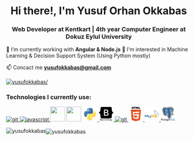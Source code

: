 <h1 align="center">Hi there!, I'm Yusuf Orhan Okkabas</h1>
<h3 align="center">Web Developer at Kentkart | 4th year Computer Engineer at Dokuz Eylul University</h3>

 
 🔭 I’m currently working with **Angular & Node.js**
 🌱 I'm interested in Machine Learning & Decision Support System (Using Python mostly)
 
 📫 Concact me **yusufokkabas@gmail.com**
<p align="left">
<a href="https://www.linkedin.com/in/yusufokkabas/" target="blank"><img align="center" src="https://raw.githubusercontent.com/rahuldkjain/github-profile-readme-generator/master/src/images/icons/Social/linked-in-alt.svg" alt="yusufokkabas/" height="30" width="40" /></a>
</p>

<h3 align="left">Technologies I currently use:</h3>
<p align="left"> 
 <a href="https://git-scm.com/" target="_blank"> <img src="	https://raw.githubusercontent.com/jmnote/z-icons/master/svg/git.svg" alt="git" width="40" height="40"/> </a> 
<a href="https://angular.io/" target="_blank"> <img src="https://raw.githubusercontent.com/jmnote/z-icons/master/svg/javascript.svg" alt="javascript" width="40" height="40"/> </a>
<img src="https://cdn.jsdelivr.net/gh/devicons/devicon/icons/angularjs/angularjs-original.svg"  width="40" height="40" />
<img src="https://cdn.jsdelivr.net/gh/devicons/devicon/icons/nodejs/nodejs-original-wordmark.svg"   width="40" height="40"/>            
<a href="https://www.python.org" target="_blank"> <img src="https://raw.githubusercontent.com/devicons/devicon/master/icons/python/python-original.svg" alt="python" width="40" height="40"/> </a> 
<a href="https://getbootstrap.com" target="_blank"> <img src="https://raw.githubusercontent.com/devicons/devicon/master/icons/bootstrap/bootstrap-plain-wordmark.svg" alt="bootstrap" width="40" height="40"/> </a> 
<a href="https://git-scm.com/" target="_blank"> <img src="https://www.vectorlogo.zone/logos/git-scm/git-scm-icon.svg" alt="git" width="40" height="40"/> </a> 
<a href="https://www.w3.org/html/" target="_blank"> <img src="https://raw.githubusercontent.com/devicons/devicon/master/icons/html5/html5-original-wordmark.svg" alt="html5" width="40" height="40"/> </a>
<a href="https://www.mysql.com/" target="_blank"> <img src="https://raw.githubusercontent.com/devicons/devicon/master/icons/mysql/mysql-original-wordmark.svg" alt="mysql" width="40" height="40"/> </a> 
<a href="https://www.postgresql.org" target="_blank" rel="noreferrer"> <img src="https://raw.githubusercontent.com/devicons/devicon/master/icons/postgresql/postgresql-original-wordmark.svg" alt="postgresql" width="40" height="40"/> </a> 
</p>

<p><img align="left" src="https://github-readme-stats.vercel.app/api/top-langs?username=yusufokkabas&show_icons=true&locale=en&layout=compact&theme=jolly" alt="yusufokkabas" /></p>

<img align="center" src="https://github-readme-stats.vercel.app/api?username=yusufokkabas&show_icons=true&locale=en&theme=jolly" alt="yusufokkabas" width=478/>













<!--
**yusufokkabas/yusufokkabas** is a ✨ _special_ ✨ repository because its `README.md` (this file) appears on your GitHub profile.

Here are some ideas to get you started:

- 🔭 I’m currently working on ...
- 3🌱 I’m currently learning ...
- 👯 I’m looking to collaborate on ...
- 🤔 I’m looking for help with ...
- 💬 Ask me about ...
- 📫 How to reach me: ...
- 😄 Pronouns: ...
- ⚡ Fun fact: ...
-->
